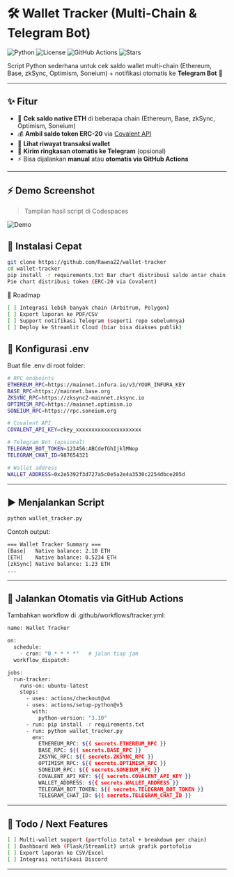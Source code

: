 # 🛠️ Wallet Tracker (Multi-Chain & Telegram Bot)

![Python](https://img.shields.io/badge/python-3.10+-blue.svg)
![License](https://img.shields.io/badge/license-MIT-green.svg)
![GitHub Actions](https://img.shields.io/github/actions/workflow/status/Rawna22/wallet-tracker/tracker.yml?branch=main)
![Stars](https://img.shields.io/github/stars/Rawna22/wallet-tracker?style=social)

Script Python sederhana untuk cek saldo wallet multi-chain (Ethereum, Base, zkSync, Optimism, Soneium) + notifikasi otomatis ke **Telegram Bot** 📲  

---

## ✨ Fitur
- 🔎 **Cek saldo native ETH** di beberapa chain (Ethereum, Base, zkSync, Optimism, Soneium)  
- 💰 **Ambil saldo token ERC-20** via [Covalent API](https://www.covalenthq.com/)  
- 📜 **Lihat riwayat transaksi wallet**  
- 🤖 **Kirim ringkasan otomatis ke Telegram** (opsional)  
- ⚡ Bisa dijalankan **manual** atau **otomatis via GitHub Actions**  

---

## ⚡ Demo Screenshot
> Tampilan hasil script di Codespaces

![Demo](./assets/demo.png)

## 🚀 Instalasi Cepat

```bash
git clone https://github.com/Rawna22/wallet-tracker
cd wallet-tracker
pip install -r requirements.txt Bar chart distribusi saldo antar chain
Pie chart distribusi token (ERC-20 via Covalent)
```

📌 Roadmap

```bash
[ ] Integrasi lebih banyak chain (Arbitrum, Polygon)
[ ] Export laporan ke PDF/CSV
[ ] Support notifikasi Telegram (seperti repo sebelumnya)
[ ] Deploy ke Streamlit Cloud (biar bisa diakses publik)
```

## 🔑 Konfigurasi .env
Buat file .env di root folder:

```bash
# RPC endpoints
ETHEREUM_RPC=https://mainnet.infura.io/v3/YOUR_INFURA_KEY
BASE_RPC=https://mainnet.base.org
ZKSYNC_RPC=https://zksync2-mainnet.zksync.io
OPTIMISM_RPC=https://mainnet.optimism.io
SONEIUM_RPC=https://rpc.soneium.org

# Covalent API
COVALENT_API_KEY=ckey_xxxxxxxxxxxxxxxxxxxxx

# Telegram Bot (opsional)
TELEGRAM_BOT_TOKEN=123456:ABCdefGhIjklMNop
TELEGRAM_CHAT_ID=987654321

# Wallet address
WALLET_ADDRESS=0x2e5392f3d727a5c0e5a2e4a3530c2254dbce205d
```

---

## ▶️ Menjalankan Script

```bash
python wallet_tracker.py
```
Contoh output:
```bash
=== Wallet Tracker Summary ===
[Base]   Native balance: 2.10 ETH
[ETH]    Native balance: 0.5234 ETH
[zkSync] Native balance: 1.23 ETH
...
```

---

## 🤖 Jalankan Otomatis via GitHub Actions
Tambahkan workflow di .github/workflows/tracker.yml:

```bash
name: Wallet Tracker

on:
  schedule:
    - cron: "0 * * * *"   # jalan tiap jam
  workflow_dispatch:

jobs:
  run-tracker:
    runs-on: ubuntu-latest
    steps:
      - uses: actions/checkout@v4
      - uses: actions/setup-python@v5
        with:
          python-version: "3.10"
      - run: pip install -r requirements.txt
      - run: python wallet_tracker.py
        env:
          ETHEREUM_RPC: ${{ secrets.ETHEREUM_RPC }}
          BASE_RPC: ${{ secrets.BASE_RPC }}
          ZKSYNC_RPC: ${{ secrets.ZKSYNC_RPC }}
          OPTIMISM_RPC: ${{ secrets.OPTIMISM_RPC }}
          SONEIUM_RPC: ${{ secrets.SONEIUM_RPC }}
          COVALENT_API_KEY: ${{ secrets.COVALENT_API_KEY }}
          WALLET_ADDRESS: ${{ secrets.WALLET_ADDRESS }}
          TELEGRAM_BOT_TOKEN: ${{ secrets.TELEGRAM_BOT_TOKEN }}
          TELEGRAM_CHAT_ID: ${{ secrets.TELEGRAM_CHAT_ID }}
```

---

## 📌 Todo / Next Features
```bash
[ ] Multi-wallet support (portfolio total + breakdown per chain)
[ ] Dashboard Web (Flask/Streamlit) untuk grafik portofolio
[ ] Export laporan ke CSV/Excel
[ ] Integrasi notifikasi Discord
```


----
